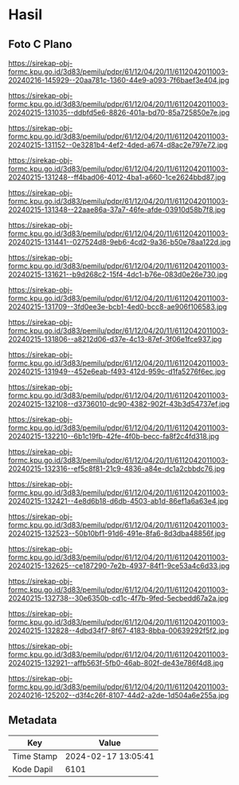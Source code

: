 # Hasil

## Foto C Plano

https://sirekap-obj-formc.kpu.go.id/3d83/pemilu/pdpr/61/12/04/20/11/6112042011003-20240216-145929--20aa781c-1360-44e9-a093-7f6baef3e404.jpg

https://sirekap-obj-formc.kpu.go.id/3d83/pemilu/pdpr/61/12/04/20/11/6112042011003-20240215-131035--ddbfd5e6-8826-401a-bd70-85a725850e7e.jpg

https://sirekap-obj-formc.kpu.go.id/3d83/pemilu/pdpr/61/12/04/20/11/6112042011003-20240215-131152--0e3281b4-4ef2-4ded-a674-d8ac2e797e72.jpg

https://sirekap-obj-formc.kpu.go.id/3d83/pemilu/pdpr/61/12/04/20/11/6112042011003-20240215-131248--ff4bad06-4012-4ba1-a660-1ce2624bbd87.jpg

https://sirekap-obj-formc.kpu.go.id/3d83/pemilu/pdpr/61/12/04/20/11/6112042011003-20240215-131348--22aae86a-37a7-46fe-afde-03910d58b7f8.jpg

https://sirekap-obj-formc.kpu.go.id/3d83/pemilu/pdpr/61/12/04/20/11/6112042011003-20240215-131441--027524d8-9eb6-4cd2-9a36-b50e78aa122d.jpg

https://sirekap-obj-formc.kpu.go.id/3d83/pemilu/pdpr/61/12/04/20/11/6112042011003-20240215-131621--b9d268c2-15f4-4dc1-b76e-083d0e26e730.jpg

https://sirekap-obj-formc.kpu.go.id/3d83/pemilu/pdpr/61/12/04/20/11/6112042011003-20240215-131709--3fd0ee3e-bcb1-4ed0-bcc8-ae906f106583.jpg

https://sirekap-obj-formc.kpu.go.id/3d83/pemilu/pdpr/61/12/04/20/11/6112042011003-20240215-131806--a8212d06-d37e-4c13-87ef-3f06e1fce937.jpg

https://sirekap-obj-formc.kpu.go.id/3d83/pemilu/pdpr/61/12/04/20/11/6112042011003-20240215-131949--452e6eab-f493-412d-959c-d1fa5276f6ec.jpg

https://sirekap-obj-formc.kpu.go.id/3d83/pemilu/pdpr/61/12/04/20/11/6112042011003-20240215-132108--d3736010-dc90-4382-902f-43b3d54737ef.jpg

https://sirekap-obj-formc.kpu.go.id/3d83/pemilu/pdpr/61/12/04/20/11/6112042011003-20240215-132210--6b1c19fb-42fe-4f0b-becc-fa8f2c4fd318.jpg

https://sirekap-obj-formc.kpu.go.id/3d83/pemilu/pdpr/61/12/04/20/11/6112042011003-20240215-132316--ef5c8f81-21c9-4836-a84e-dc1a2cbbdc76.jpg

https://sirekap-obj-formc.kpu.go.id/3d83/pemilu/pdpr/61/12/04/20/11/6112042011003-20240215-132421--4e8d6b18-d6db-4503-ab1d-86ef1a6a63e4.jpg

https://sirekap-obj-formc.kpu.go.id/3d83/pemilu/pdpr/61/12/04/20/11/6112042011003-20240215-132523--50b10bf1-91d6-491e-8fa6-8d3dba48856f.jpg

https://sirekap-obj-formc.kpu.go.id/3d83/pemilu/pdpr/61/12/04/20/11/6112042011003-20240215-132625--ce187290-7e2b-4937-84f1-9ce53a4c6d33.jpg

https://sirekap-obj-formc.kpu.go.id/3d83/pemilu/pdpr/61/12/04/20/11/6112042011003-20240215-132738--30e6350b-cd1c-4f7b-9fed-5ecbedd67a2a.jpg

https://sirekap-obj-formc.kpu.go.id/3d83/pemilu/pdpr/61/12/04/20/11/6112042011003-20240215-132828--4dbd34f7-8f67-4183-8bba-00639292f5f2.jpg

https://sirekap-obj-formc.kpu.go.id/3d83/pemilu/pdpr/61/12/04/20/11/6112042011003-20240215-132921--affb563f-5fb0-46ab-802f-de43e786f4d8.jpg

https://sirekap-obj-formc.kpu.go.id/3d83/pemilu/pdpr/61/12/04/20/11/6112042011003-20240216-125202--d3f4c26f-8107-44d2-a2de-1d504a6e255a.jpg


## Metadata

| Key        | Value               |
| ---------- | ------------------- |
| Time Stamp | 2024-02-17 13:05:41 |
| Kode Dapil | 6101                |



